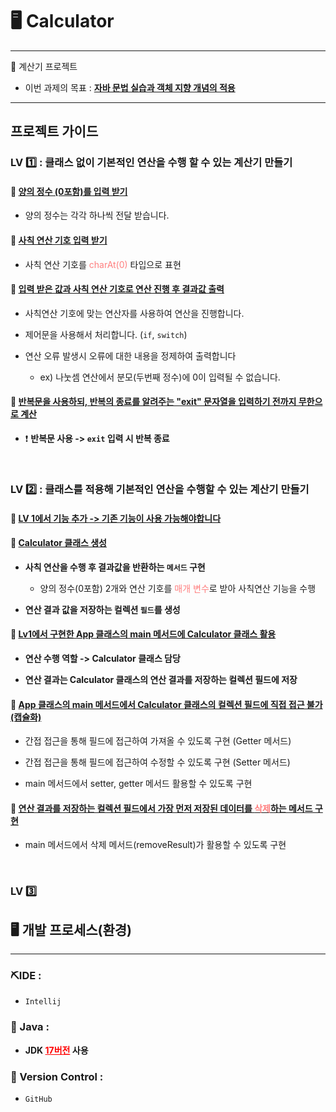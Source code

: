 # 🖥  Calculator
<hr>
📗 계산기 프로젝트

- 이번 과제의 목표 : **<u>자바 문법 실습과 객체 지향 개념의 적용</u>**
 
<hr>

## 프로젝트 가이드


### LV 1️⃣ : 클래스 없이 기본적인 연산을 수행 할 수 있는 계산기 만들기

#### 🍭 <u> 양의 정수 (0포함)를 입력 받기 </u>

-  양의 정수는 각각 하나씩 전달 받습니다.

#### 🍭 <u> 사칙 연산 기호 입력 받기 </u>

- 사칙 연산 기호를 <span style = "color : #FF7F7F;">charAt(0)</span> 타입으로 표현

#### 🍭 <u> 입력 받은 값과 사칙 연산 기호로 연산 진행 후 결과값 출력 </u>

- 사칙연산 기호에 맞는 연산자를 사용하여 연산을 진행합니다.


- 제어문을 사용해서 처리합니다. (`if`, `switch`)

 
- 연산 오류 발생시 오류에 대한 내용을 정제하여 출력합니다 
  - ex) 나눗셈 연산에서 분모(두번째 정수)에 0이 입력될 수 없습니다.


#### 🍭 <u> 반복문을 사용하되, 반복의 종료를 알려주는 "exit" 문자열을 입력하기 전까지 무한으로 계산</u>

- ❗ **반복문 사용 -> `exit` 입력 시 반복 종료**

<br>

### LV 2️⃣ : 클래스를 적용해 기본적인 연산을 수행할 수 있는 계산기 만들기

#### 🍭 <u>  LV 1에서 기능 추가 -> 기존 기능이 사용 가능해야합니다   </u>

#### 🍭 <u>  Calculator 클래스 생성  </u>

- **사칙 연산을 수행 후 결과값을 반환하는 `메서드` 구현**
  - 양의 정수(0포함) 2개와 연산 기호를  <span style = "color : #FF7F7F;">매개 변수</span>로 받아 사칙연산 기능을 수행


- **연산 결과 값을 저장하는 컬렉션 `필드`를 생성**

#### 🍭 <u> Lv1에서 구현한 App 클래스의 main 메서드에 Calculator 클래스 활용  </u>

- **연산 수행 역할 -> Calculator 클래스 담당**


- **연산 결과는 Calculator 클래스의 연산 결과를 저장하는 컬렉션 필드에 저장**

#### 🍭 <u> App 클래스의 main 메서드에서 Calculator 클래스의 컬렉션 필드에 직접 접근 불가 (캡슐화)   </u>

- 간접 접근을 통해 필드에 접근하여 가져올 수 있도록 구현 (Getter 메서드)


- 간접 접근을 통해 필드에 접근하여 수정할 수 있도록 구현 (Setter 메서드)



- main 메서드에서 setter, getter 메서드 활용할 수 있도록 구현


#### 🍭 <u> 연산 결과를 저장하는 컬렉션 필드에서 가장 먼저 저장된 데이터를 <span style = "color : #FF7F7F;">삭제</span>하는 메서드 구현 </u>

- main 메서드에서 삭제 메서드(removeResult)가 활용할 수 있도록 구현

<br>

### LV 3️⃣ 


## 🖥️ 개발 프로세스(환경)
<hr>

### ⛏️IDE : 
- `Intellij`

### 📌 Java :
- **JDK <u style = "color : red;">17버전</u> 사용**

### 🔁 Version Control :
- `GitHub `



